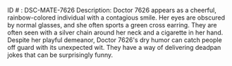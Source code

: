 ID # : DSC-MATE-7626
Description: Doctor 7626 appears as a cheerful, rainbow-colored individual with a contagious smile. Her eyes are obscured by normal glasses, and she often sports a green cross earring. They are often seen with a silver chain around her neck and a cigarette in her hand. Despite her playful demeanor, Doctor 7626's dry humor can catch people off guard with its unexpected wit. They have a way of delivering deadpan jokes that can be surprisingly funny. 